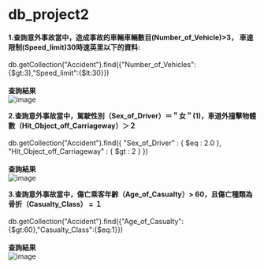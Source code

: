 # db_project2

**1.查詢意外事故當中，造成事故的車輛車輛數目(Number_of_Vehicle)>3， 車速限制(Speed_limit)30時速英里以下的資料:**<br><br>
db.getCollection("Accident").find({"Number_of_Vehicles":{$gt:3},"Speed_limit":{$lt:30}})<br><br>
**查詢結果**  
![image](https://github.com/Howdy-Lin/db_project2/assets/74965449/2f98a43c-f19d-4c4d-9ede-3e6a8ec0d8a1)

**2.查詢意外事故當中，駕駛性別（Sex_of_Driver）＝＂女＂(1)，車道外撞擊物體數（Hit_Object_off_Carriageway）＞２**<br><br>
db.getCollection("Accident").find({ "Sex_of_Driver" : { $eq : 2.0 }, "Hit_Object_off_Carriageway" : { $gt : 2 } })<br><br>
**查詢結果**  
![image](https://github.com/Howdy-Lin/db_project2/assets/74965449/62d5bc13-5e77-4a90-ba2f-2c72ea6a6db1)


**3.查詢意外事故當中，傷亡乘客年齡（Age_of_Casualty）> 60，且傷亡種類為骨折（Casualty_Class） = １**<br><br>
db.getCollection("Accident").find({"Age_of_Casualty":{$gt:60},"Casualty_Class":{$eq:1}})<br><br>
**查詢結果**<br>
![image](https://github.com/Howdy-Lin/db_project2/assets/74965449/9470e07b-8085-460e-ad0e-94ee6fd6ec4c)
